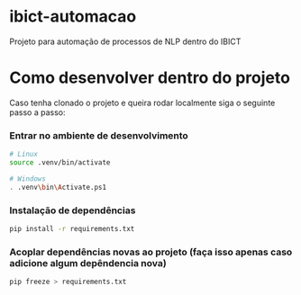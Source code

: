 # ibict-automacao
Projeto para automação de processos de NLP dentro do IBICT

# Como desenvolver dentro do projeto

Caso tenha clonado o projeto e queira rodar localmente siga o seguinte passo a passo:

### Entrar no ambiente de desenvolvimento
```bash
# Linux
source .venv/bin/activate

# Windows
. .venv\bin\Activate.ps1
```

### Instalação de dependências
```bash
pip install -r requirements.txt
```

### Acoplar dependências novas ao projeto (faça isso apenas caso adicione algum depêndencia nova)
```bash
pip freeze > requirements.txt
```

